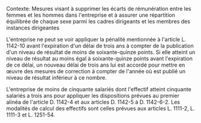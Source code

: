 Contexte: Mesures visant à supprimer les écarts de rémunération entre les femmes et les hommes dans l'entreprise et à assurer une répartition équilibrée de chaque sexe parmi les cadres dirigeants et les membres des instances dirigeantes

L'entreprise ne peut se voir appliquer la pénalité mentionnée à l'article L. 1142-10 avant l'expiration d'un délai de trois ans à compter de la publication d'un niveau de résultat de moins de soixante-quinze points. Si elle atteint un niveau de résultat au moins égal à soixante-quinze points avant l'expiration de ce délai, un nouveau délai de trois ans lui est accordé pour mettre en œuvre des mesures de correction à compter de l'année où est publié un niveau de résultat inférieur à ce nombre.

L'entreprise de moins de cinquante salariés dont l'effectif atteint cinquante salariés a trois ans pour appliquer les dispositions prévues au premier alinéa de l'article D. 1142-4 et aux articles D. 1142-5 à D. 1142-6-2. Les modalités de calcul des effectifs sont celles prévues aux articles L. 1111-2, L. 1111-3 et L. 1251-54.